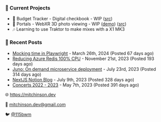 ### 📌 Current Projects
- 💸 Budget Tracker - Digital checkbook - WIP ([src](https://github.com/bmitchinson/budget-entry))
- 📸 Portals - WebXR 3D photo viewing - WIP ([demo](https://portals.mitchinson.dev/)) ([src](https://github.com/bmitchinson/vr-jpg-viewer-webxr))
- 🎶 Learning to use Traktor to make mixes with a X1 MK3

### 📝 Recent Posts

- [Mocking time in Playwright](https://blog.mitchinson.dev/playwright-mock-time) - March 26th, 2024 (Posted 67 days ago)
- [Reducing Azure Redis 100% CPU](https://blog.mitchinson.dev/redis-cpu) - November 21st, 2023 (Posted 193 days ago)
- [Juno: On demand microservice deployment](https://blog.mitchinson.dev/juno) - July 23rd, 2023 (Posted 314 days ago)
- [NextJS Notion Blog](https://blog.mitchinson.dev/blog-2023) - July 9th, 2023 (Posted 328 days ago)
- [Concerts 2022 - 2023](https://blog.mitchinson.dev/concerts-2023) - May 7th, 2023 (Posted 391 days ago)

🌐 https://mitchinson.dev

💌 mitchinson.dev@gmail.com

🐦 [@115bwm](https://twitter.com/115bwm)